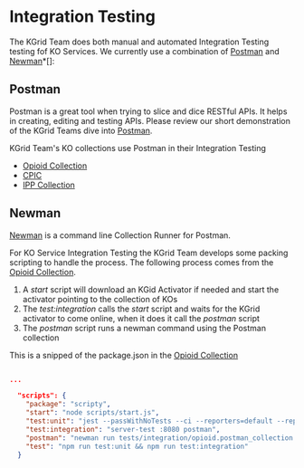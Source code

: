 # Integration Testing
The KGrid Team does both manual and automated Integration Testing testing fof KO Services.  We currently use a combination of [Postman](https://kgrid.org/guides/tutorial/clients/postman.html) and 
[Newman](https://learning.getpostman.com/docs/postman/collection_runs/command_line_integration_with_newman/)*[]: 

## Postman
Postman is a great tool when trying to slice and dice RESTful APIs.  It helps in creating, editing and testing APIs.  Please review our short demonstration of the KGrid Teams dive into [Postman](https://kgrid.org/guides/tutorial/clients/postman.html). 

KGrid Team's KO collections use Postman in their Integration Testing 

- [Opioid Collection](https://kgrid-objects.github.io/opioid-collection/#integration-tests)
- [CPIC](https://github.com/kgrid-objects/cpic-collection#testing)
- [IPP Collection](https://github.com/kgrid-objects/ipp-collection#integration-tests)


## Newman
[Newman](https://learning.getpostman.com/docs/postman/collection_runs/command_line_integration_with_newman/) is a command line Collection Runner for Postman.

For KO Service Integration Testing the KGrid Team develops some packing scripting to handle the process.  The following process comes from the [Opioid Collection](https://github.com/kgrid-objects/opioid-collection).  

1. A _start_ script will download an KGid Activator if needed and start the activator pointing to the collection of KOs
1. The _test:integration_ calls the _start_ script and waits for the KGrid activator to come online, when it does it call the _postman_ script
1. The _postman_ script runs a newman command using the Postman collection


This is a snipped of the package.json in the [Opioid Collection](https://github.com/kgrid-objects/opioid-collection)
```json

...

  "scripts": {
    "package": "scripty",
    "start": "node scripts/start.js",
    "test:unit": "jest --passWithNoTests --ci --reporters=default --reporters=jest-junit",
    "test:integration": "server-test :8080 postman",
    "postman": "newman run tests/integration/opioid.postman_collection.json -e tests/integration/activator.postman_environment.json --reporters  cli,junit --reporter-junit-export test_results ",
    "test": "npm run test:unit && npm run test:integration"
  }

```
